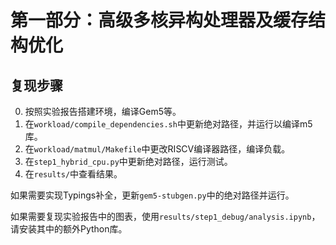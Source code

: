 # 第一部分：高级多核异构处理器及缓存结构优化

## 复现步骤

0. 按照实验报告搭建环境，编译Gem5等。
1. 在`workload/compile_dependencies.sh`中更新绝对路径，并运行以编译m5库。
2. 在`workload/matmul/Makefile`中更改RISCV编译器路径，编译负载。
3. 在`step1_hybrid_cpu.py`中更新绝对路径，运行测试。
4. 在`results/`中查看结果。

如果需要实现Typings补全，更新`gem5-stubgen.py`中的绝对路径并运行。

如果需要复现实验报告中的图表，使用`results/step1_debug/analysis.ipynb`，请安装其中的额外Python库。